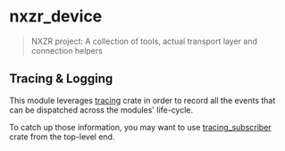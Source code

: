# nxzr_device

> NXZR project: A collection of tools, actual transport layer and connection helpers

## Tracing & Logging

This module leverages [tracing](https://github.com/tokio-rs/tracing) crate in order to record all the events that can be dispatched across the modules' life-cycle.

To catch up those information, you may want to use [tracing_subscriber](https://docs.rs/tracing-subscriber/latest/tracing_subscriber/) crate from the top-level end.
